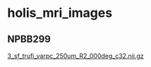 # holis_mri_images
## NPBB299
[3_sf_trufi_varpc_250um_R2_000deg_c32.nii.gz](https://brain-api.cbi.pitt.edu/browser/public_h20/holis/mri/2022-10-05_7T_Ex_Vivo_HOLiS_NPBB328_Huge/scans/3_sf_trufi_varpc_250um_R2_000deg/3_sf_trufi_varpc_250um_R2_000deg_c32.nii.gz)
